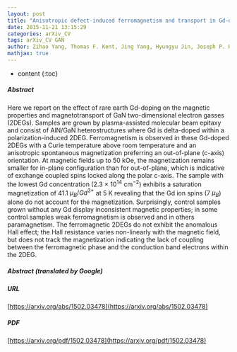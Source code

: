 ```yaml
---
layout: post
title: "Anisotropic defect-induced ferromagnetism and transport in Gd-doped GaN two-dimensional electron gasses"
date: 2015-11-21 13:15:29
categories: arXiv_CV
tags: arXiv_CV GAN
author: Zihao Yang, Thomas F. Kent, Jing Yang, Hyungyu Jin, Joseph P. Heremans, Roberto C. Myers
mathjax: true
---
```


* content
{:toc}

##### Abstract
Here we report on the effect of rare earth Gd-doping on the magnetic properties and magnetotransport of GaN two-dimensional electron gasses (2DEGs). Samples are grown by plasma-assisted molecular beam epitaxy and consist of AlN/GaN heterostructures where Gd is delta-doped within a polarization-induced 2DEG. Ferromagnetism is observed in these Gd-doped 2DEGs with a Curie temperature above room temperature and an anisotropic spontaneous magnetization preferring an out-of-plane (c-axis) orientation. At magnetic fields up to 50 kOe, the magnetization remains smaller for in-plane configuration than for out-of-plane, which is indicative of exchange coupled spins locked along the polar c-axis. The sample with the lowest Gd concentration (2.3 $\times$ $10^{14}$ cm$^{-2}$) exhibits a saturation magnetization of 41.1 $\mu_B/Gd^{3+}$ at 5 K revealing that the Gd ion spins (7 ${\mu}_B$) alone do not account for the magnetization. Surprisingly, control samples grown without any Gd display inconsistent magnetic properties; in some control samples weak ferromagnetism is observed and in others paramagnetism. The ferromagnetic 2DEGs do not exhibit the anomalous Hall effect; the Hall resistance varies non-linearly with the magnetic field, but does not track the magnetization indicating the lack of coupling between the ferromagnetic phase and the conduction band electrons within the 2DEG.

##### Abstract (translated by Google)


##### URL
[https://arxiv.org/abs/1502.03478](https://arxiv.org/abs/1502.03478)

##### PDF
[https://arxiv.org/pdf/1502.03478](https://arxiv.org/pdf/1502.03478)

